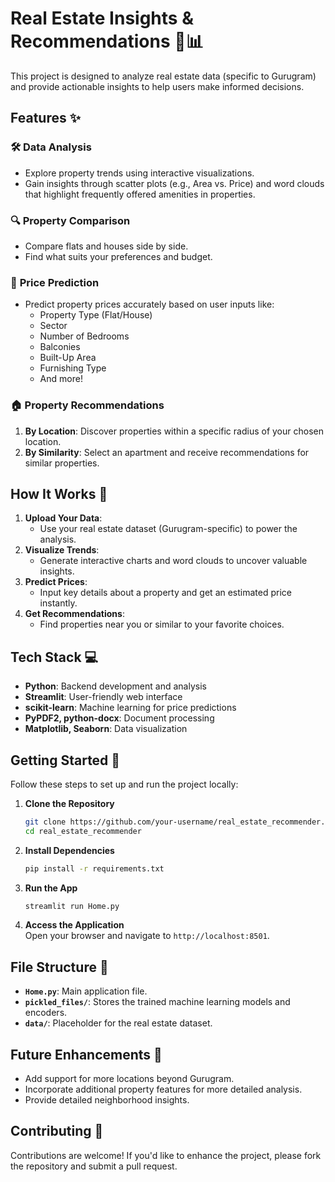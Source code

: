# Real Estate Insights & Recommendations 🏡📊  

This project is designed to analyze real estate data (specific to Gurugram) and provide actionable insights to help users make informed decisions.  

## Features ✨  

### 🛠️ **Data Analysis**
- Explore property trends using interactive visualizations.  
- Gain insights through scatter plots (e.g., Area vs. Price) and word clouds that highlight frequently offered amenities in properties.  

### 🔍 **Property Comparison**
- Compare flats and houses side by side.  
- Find what suits your preferences and budget.  

### 🧮 **Price Prediction**
- Predict property prices accurately based on user inputs like:  
  - Property Type (Flat/House)  
  - Sector  
  - Number of Bedrooms  
  - Balconies  
  - Built-Up Area  
  - Furnishing Type  
  - And more!  

### 🏠 **Property Recommendations**
1. **By Location**: Discover properties within a specific radius of your chosen location.  
2. **By Similarity**: Select an apartment and receive recommendations for similar properties.  

## How It Works 🔧
1. **Upload Your Data**:  
   - Use your real estate dataset (Gurugram-specific) to power the analysis.  
2. **Visualize Trends**:  
   - Generate interactive charts and word clouds to uncover valuable insights.  
3. **Predict Prices**:  
   - Input key details about a property and get an estimated price instantly.  
4. **Get Recommendations**:  
   - Find properties near you or similar to your favorite choices.  

## Tech Stack 💻  
- **Python**: Backend development and analysis  
- **Streamlit**: User-friendly web interface  
- **scikit-learn**: Machine learning for price predictions  
- **PyPDF2, python-docx**: Document processing  
- **Matplotlib, Seaborn**: Data visualization  

## Getting Started 🚀  
Follow these steps to set up and run the project locally:  

1. **Clone the Repository**  
   ```bash
   git clone https://github.com/your-username/real_estate_recommender.git
   cd real_estate_recommender
   ```  

2. **Install Dependencies**  
   ```bash
   pip install -r requirements.txt
   ```  

3. **Run the App**  
   ```bash
   streamlit run Home.py
   ```  

4. **Access the Application**  
   Open your browser and navigate to `http://localhost:8501`.  

## File Structure 📂  
- **`Home.py`**: Main application file.  
- **`pickled_files/`**: Stores the trained machine learning models and encoders.  
- **`data/`**: Placeholder for the real estate dataset.  

## Future Enhancements 🔮  
- Add support for more locations beyond Gurugram.  
- Incorporate additional property features for more detailed analysis.  
- Provide detailed neighborhood insights.  

## Contributing 🤝  
Contributions are welcome! If you'd like to enhance the project, please fork the repository and submit a pull request.  
